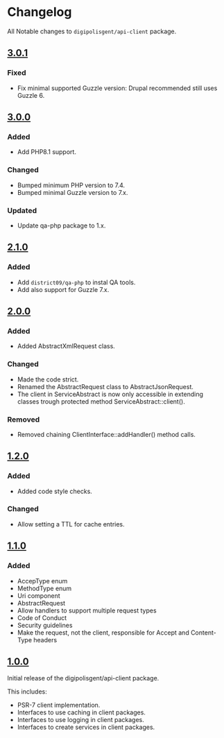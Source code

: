 # Changelog

All Notable changes to `digipolisgent/api-client` package.

## [3.0.1]

### Fixed

* Fix minimal supported Guzzle version: Drupal recommended still uses Guzzle 6.

## [3.0.0]

### Added

* Add PHP8.1 support.

### Changed

* Bumped minimum PHP version to 7.4.
* Bumped minimal Guzzle version to 7.x.

### Updated

* Update qa-php package to 1.x.

## [2.1.0]

### Added

* Add `district09/qa-php` to instal QA tools.
* Add also support for Guzzle 7.x.

## [2.0.0]

### Added

* Added AbstractXmlRequest class.

### Changed

* Made the code strict.
* Renamed the AbstractRequest class to AbstractJsonRequest.
* The client in ServiceAbstract is now only accessible in extending
  classes trough protected method ServiceAbstract::client().

### Removed

* Removed chaining ClientInterface::addHandler() method calls.

## [1.2.0]

### Added

* Added code style checks.

### Changed

* Allow setting a TTL for cache entries.

## [1.1.0]

### Added

* AccepType enum
* MethodType enum
* Uri component
* AbstractRequest
* Allow handlers to support multiple request types
* Code of Conduct
* Security guidelines
* Make the request, not the client, responsible for Accept and Content-Type headers

## [1.0.0]

Initial release of the digipolisgent/api-client package.

This includes:

* PSR-7 client implementation.
* Interfaces to use caching in client packages.
* Interfaces to use logging in client packages.
* Interfaces to create services in client packages.

[Unreleased]: https://github.com/digipolisgent/php_package_dg-api-client/compare/master...develop
[3.0.1]: https://github.com/digipolisgent/php_package_dg-api-client/compare/3.0.0...3.0.1
[3.0.0]: https://github.com/digipolisgent/php_package_dg-api-client/compare/2.1.0...3.0.0
[2.1.0]: https://github.com/digipolisgent/php_package_dg-api-client/compare/2.0.0...2.1.0
[2.0.0]: https://github.com/digipolisgent/php_package_dg-api-client/compare/1.2.0...2.0.0
[1.2.0]: https://github.com/digipolisgent/php_package_dg-api-client/compare/1.1.0...1.2.0
[1.1.0]: https://github.com/digipolisgent/php_package_dg-api-client/compare/1.0.0...1.1.0
[1.0.0]: https://github.com/digipolisgent/php_package_dg-api-client/releases/tag/1.0.0
